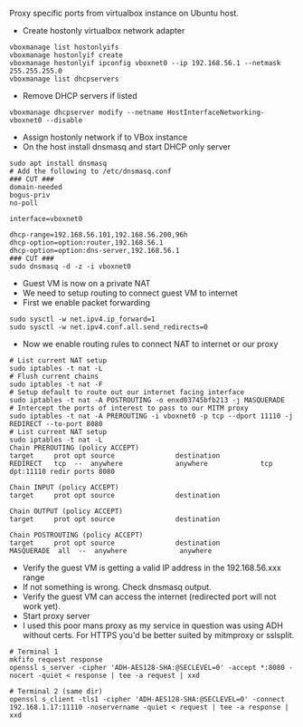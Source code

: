Proxy specific ports from virtualbox instance on Ubuntu host.

- Create hostonly virtualbox network adapter
```
vboxmanage list hostonlyifs
vboxmanage hostonlyif create
vboxmanage hostonlyif ipconfig vboxnet0 --ip 192.168.56.1 --netmask 255.255.255.0
vboxmanage list dhcpservers
```
- Remove DHCP servers if listed
```
vboxmanage dhcpserver modify --netname HostInterfaceNetworking-vboxnet0 --disable
```
- Assign hostonly network if to VBox instance
- On the host install dnsmasq and start DHCP only server
```
sudo apt install dnsmasq
# Add the following to /etc/dnsmasq.conf
### CUT ###
domain-needed
bogus-priv
no-poll

interface=vboxnet0

dhcp-range=192.168.56.101,192.168.56.200,96h
dhcp-option=option:router,192.168.56.1
dhcp-option=option:dns-server,192.168.56.1
### CUT ###
sudo dnsmasq -d -z -i vboxnet0
```
- Guest VM is now on a private NAT
- We need to setup routing to connect guest VM to internet
- First we enable packet forwarding
```
sudo sysctl -w net.ipv4.ip_forward=1
sudo sysctl -w net.ipv4.conf.all.send_redirects=0
```
- Now we enable routing rules to connect NAT to internet or our proxy
```
# List current NAT setup
sudo iptables -t nat -L
# Flush current chains
sudo iptables -t nat -F
# Setup default to route out our internet facing interface
sudo iptables -t nat -A POSTROUTING -o enxd03745bfb213 -j MASQUERADE
# Intercept the ports of interest to pass to our MITM proxy
sudo iptables -t nat -A PREROUTING -i vboxnet0 -p tcp --dport 11110 -j REDIRECT --to-port 8080
# List current NAT setup
sudo iptables -t nat -L
Chain PREROUTING (policy ACCEPT)
target     prot opt source               destination         
REDIRECT   tcp  --  anywhere             anywhere             tcp dpt:11110 redir ports 8080

Chain INPUT (policy ACCEPT)
target     prot opt source               destination         

Chain OUTPUT (policy ACCEPT)
target     prot opt source               destination         

Chain POSTROUTING (policy ACCEPT)
target     prot opt source               destination         
MASQUERADE  all  --  anywhere             anywhere
```
- Verify the guest VM is getting a valid IP address in the 192.168.56.xxx range
- If not something is wrong. Check dnsmasq output.
- Verify the guest VM can access the internet (redirected port will not work yet).
- Start proxy server
- I used this poor mans proxy as my service in question was using ADH without certs. For HTTPS you'd be better suited by mitmproxy or sslsplit.
```
# Terminal 1
mkfifo request response
openssl s_server -cipher 'ADH-AES128-SHA:@SECLEVEL=0' -accept *:8080 -nocert -quiet < response | tee -a request | xxd

# Terminal 2 (same dir)
openssl s_client -tls1 -cipher 'ADH-AES128-SHA:@SECLEVEL=0' -connect 192.168.1.17:11110 -noservername -quiet < request | tee -a response | xxd
```
